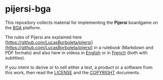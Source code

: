# pijersi-bga

This repository collects material for implementing the **Pijersi** boardgame on the [BGA](https://en.boardgamearena.com) platform.

The rules of Pijersi are explained here [https://github.com/LucasBorboleta/pijersi](https://github.com/LucasBorboleta/pijersi) in a rulebook (Markdown and PDF formats) and also here in videos in  [English](https://youtu.be/w2c6-h2DAus) or in  [French](https://youtu.be/w41zrhBB5t8) (both with subtitles).

If you intent to derive or to sell either a text, a product or a software from this work, then read the [LICENSE](./LICENSE.txt) and the  [COPYRIGHT](./COPYRIGHT.md)  documents.
